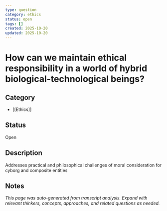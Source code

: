 ```yaml
---
type: question
category: ethics
status: open
tags: []
created: 2025-10-20
updated: 2025-10-20
---
```


# How can we maintain ethical responsibility in a world of hybrid biological-technological beings?

## Category

- [[Ethics]]

## Status

Open

## Description

Addresses practical and philosophical challenges of moral consideration for cyborg and composite entities

## Notes

*This page was auto-generated from transcript analysis. Expand with relevant thinkers, concepts, approaches, and related questions as needed.*
